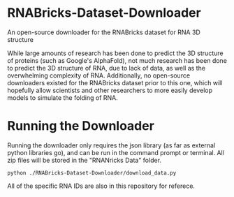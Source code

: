 # RNABricks-Dataset-Downloader
An open-source downloader for the RNABricks dataset for RNA 3D structure

While large amounts of research has been done to predict the 3D structure of proteins (such as Google's AlphaFold), not much research has been done to predict the 3D structure of RNA, due to lack of data, as well as the overwhelming complexity of RNA. Additionally, no open-source downloaders existed for the RNABricks dataset prior to this one, which will hopefully allow scientists and other researchers to more easily develop models to simulate the folding of RNA.

# Running the Downloader

Running the downloader only requires the json library (as far as external python libraries go), and can be run in the command prompt or terminal. All zip files will be stored in the "RNANricks Data" folder.

```
python ./RNABricks-Dataset-Downloader/download_data.py
```

All of the specific RNA IDs are also in this repository for referece.
